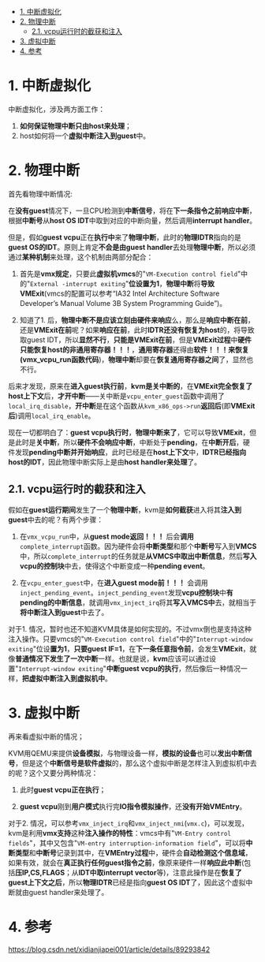 <!-- @import "[TOC]" {cmd="toc" depthFrom=1 depthTo=6 orderedList=false} -->

<!-- code_chunk_output -->

- [1. 中断虚拟化](#1-中断虚拟化)
- [2. 物理中断](#2-物理中断)
  - [2.1. vcpu运行时的截获和注入](#21-vcpu运行时的截获和注入)
- [3. 虚拟中断](#3-虚拟中断)
- [4. 参考](#4-参考)

<!-- /code_chunk_output -->

# 1. 中断虚拟化

中断虚拟化，涉及两方面工作：

1. **如何保证物理中断只由host来处理**；
2. host如何将一个**虚拟中断注入到guest**中。

# 2. 物理中断

首先看物理中断情况:

在**没有guest**情况下，一旦CPU检测到**中断信号**，将在**下一条指令之前响应中断**，根据**中断号**从**host OS IDT**中取到对应的中断向量，然后调用**interrupt handler**。

但是，假如**guest vcpu**正在**执行中**来了**物理中断**，此时的**物理IDTR**指向的是**guest OS的IDT**。原则上肯定**不会是由guest handler**去处理**物理中断**，所以必须通过**某种机制**来处理，这个机制由两部分配合：

1. 首先是**vmx规定**，只要此**虚拟机vmcs**的"`VM-Execution control field`"中的"`External -interrupt exiting`"**位设置为1**，**物理中断**将**导致VMExit**(vmcs的配置可以参考“IA32 Intel Architecture Software Developer’s Manual Volume 3B System Programming Guide”)。

2. 知道了1. 后，**物理中断不是应该立刻由硬件来响应**么，那么是**响应中断在前**，还是**VMExit在前**呢？如果**响应在前**，此时**IDTR还没有恢复为host**的，将导致取guest IDT，所以**显然不行**，**只能是VMExit在前**，但是**VMExit过程**中**硬件只能恢复host的非通用寄存器！！！**，**通用寄存器**还得由**软件！！！来恢复(vmx_vcpu_run函数代码**)，**物理中断**却要在**恢复通用寄存器之间**了，显然也不行。

后来才发现，原来在**进入guest执行前**，**kvm是关中断的**，在**VMExit完全恢复了host上下文**后，**才开中断**——关中断是`vcpu_enter_guest`函数中调用了`local_irq_disable`，**开中断**是在这个函数从`kvm_x86_ops->run`**返回后**(即**VMExit后**)调用`local_irq_enable`。

现在一切都明白了：**guest vcpu执行时**，**物理中断来了**，它可以导致**VMExit**，但是此时是**关中断**，所以**硬件不会响应中断**，中断处于**pending**，在**中断开后**，硬件发现**pending中断并开始响应**，此时已经是在**host上下文**中，**IDTR已经指向host的IDT**，因此物理中断实际上是由**host handler来处理**了。

## 2.1. vcpu运行时的截获和注入

假如在**guest运行期间**发生了一个**物理中断**，kvm是**如何截获**进入将其**注入到guest**中去的呢？有两个步骤：

1. 在`vmx_vcpu_run`中，从**guest mode返回！！！** 后会**调用**`complete_interrupt`函数。因为硬件会将**中断类型**和那个**中断号**写入到**VMCS**中，所以`complete_interrupt`的任务就是**从VMCS中取出中断信息**，然后**写入vcpu的控制块**中去，使得这个中断变成一种**pending event**。

2. 在`vcpu_enter_guest`中，在**进入guest mode前！！！** 会调用`inject_pending_event`。`inject_pending_event`发现**vcpu控制块**中**有pending的中断信息**，就调用`vmx_inject_irq`将其**写入VMCS中**去，就相当于**将中断注入到guest**中去了。

对于1. 情况，暂时也还不知道KVM具体是如何实现的。不过vmx倒也是支持这种注入操作。只要vmcs的"`VM-Execution control field`"中的"`Interrupt-window exiting`"位设**置为1**，**只要guest IF=1**，在**下一条任意指令前**，会发生**VMExit**，就像**普通情况下发生了一次中断**一样。也就是说，**kvm**应该可以通过设置"`Interrupt-window exiting`"**中断guest vcpu的执行**，然后像后一种情况一样，**把虚拟中断注入到虚拟机中**。

# 3. 虚拟中断

再来看虚拟中断的情况；

KVM用QEMU来提供**设备模拟**，与物理设备一样，**模拟的设备**也可以**发出中断信号**，但是这个**中断信号是软件虚拟**的，那么这个虚拟中断是怎样注入到虚拟机中去的呢？这个又要分两种情况：

1. 此时**guest vcpu正在执行**；

2. **guest vcpu**刚到**用户模式**执行完**IO指令模拟操作**，还**没有开始VMEntry**。

对于2. 情况，可以参考`vmx_inject_irq`和`vmx_inject_nmi`(`vmx.c`)，可以发现，kvm是利用**vmx支持**这种**注入操作的特性**：vmcs中有"`VM-Entry control fields`"，其中又包含"`VM-entry interruption-information field`"，可以将**中断类型**和**中断号**记录到其中，在**VMEntry过程**中，硬件会**自动检测这个信息域**，如果有效，就会在**真正执行任何guest指令之前**，像原来硬件一样**响应此中断**(包括**压IP,CS,FLAGS**；从**IDT中取interrupt vector**等)，注意此操作是在**恢复了guest上下文之后**，所以**物理IDTR**已经是指向**guest OS IDT**了，因此这个虚拟中断就由guest handler来处理了。

# 4. 参考

https://blog.csdn.net/xidianjiapei001/article/details/89293842